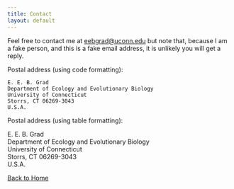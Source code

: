 ```yaml
---
title: Contact
layout: default
---
```


Feel free to contact me at [eebgrad@uconn.edu](eebgrad@uconn.edu) but note that, because I am a fake person, and this is a fake email address, it is unlikely you will get a reply.

Postal address (using code formatting): 

    E. E. B. Grad 
    Department of Ecology and Evolutionary Biology 
    University of Connecticut 
    Storrs, CT 06269-3043
    U.S.A.

Postal address (using table formatting): 

E. E. B. Grad <br/>
Department of Ecology and Evolutionary Biology <br/>
University of Connecticut <br/>
Storrs, CT 06269-3043 <br/>
U.S.A.

[Back to Home](/)
